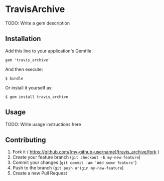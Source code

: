 # TravisArchive

TODO: Write a gem description

## Installation

Add this line to your application's Gemfile:

    gem 'travis_archive'

And then execute:

    $ bundle

Or install it yourself as:

    $ gem install travis_archive

## Usage

TODO: Write usage instructions here

## Contributing

1. Fork it ( https://github.com/[my-github-username]/travis_archive/fork )
2. Create your feature branch (`git checkout -b my-new-feature`)
3. Commit your changes (`git commit -am 'Add some feature'`)
4. Push to the branch (`git push origin my-new-feature`)
5. Create a new Pull Request

